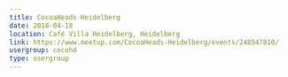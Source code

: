 ```yaml
---
title: CocoaHeads Heidelberg
date: 2018-04-18
location: Café Villa Heidelberg, Heidelberg
link: https://www.meetup.com/CocoaHeads-Heidelberg/events/248547810/
usergroup: cocohd
type: usergroup
---
```

